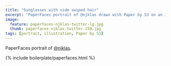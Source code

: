 ```yaml
---
title: "Sunglasses with side swiped hair"
excerpt: "PaperFaces portrait of @njklas drawn with Paper by 53 on an iPad."
image: 
  feature: paperfaces-njklas-twitter-lg.jpg
  thumb: paperfaces-njklas-twitter-150.jpg
tags: [portrait, illustration, Paper by 53]
---
```


PaperFaces portrait of [@njklas](http://twitter.com/njklas).

{% include boilerplate/paperfaces.html %}